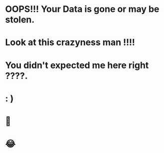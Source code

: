 
# OOPS!!! Your Data is gone or may be stolen.

# Look at this crazyness man !!!!

# You didn't expected me here right ????.

# : )

# 🤣

# 😂
